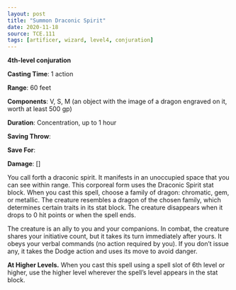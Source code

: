 ```yaml
---
layout: post
title: "Summon Draconic Spirit"
date: 2020-11-18
source: TCE.111
tags: [artificer, wizard, level4, conjuration]
---
```


**4th-level conjuration**

**Casting Time**: 1 action

**Range**: 60 feet

**Components**: V, S, M (an object with the image of a dragon engraved on it, worth at least 500 gp)

**Duration**: Concentration, up to 1 hour

**Saving Throw**:

**Save For**:

**Damage**: []

You call forth a draconic spirit. It manifests in an unoccupied space that you can see within range. This corporeal form uses the Draconic Spirit stat block. When you cast this spell, choose a family of dragon: chromatic, gem, or metallic. The creature resembles a dragon of the chosen family, which determines certain traits in its stat block. The creature disappears when it drops to 0 hit points or when the spell ends.

The creature is an ally to you and your companions. In combat, the creature shares your initiative count, but it takes its turn immediately after yours. It obeys your verbal commands (no action required by you). If you don’t issue any, it takes the Dodge action and uses its move to avoid danger.

**At Higher Levels.** When you cast this spell using a spell slot of 6th level or higher, use the higher level wherever the spell’s level appears in the stat block.